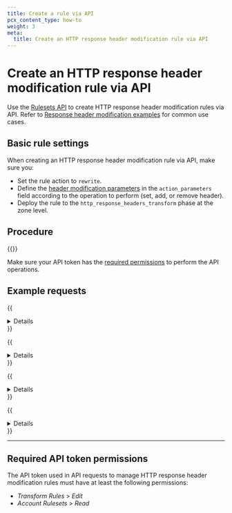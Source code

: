 ```yaml
---
title: Create a rule via API
pcx_content_type: how-to
weight: 3
meta:
  title: Create an HTTP response header modification rule via API
---
```


# Create an HTTP response header modification rule via API

Use the [Rulesets API](/ruleset-engine/rulesets-api/) to create HTTP response header modification rules via API. Refer to [Response header modification examples](/rules/transform/response-header-modification/examples/) for common use cases.

## Basic rule settings

When creating an HTTP response header modification rule via API, make sure you:

* Set the rule action to `rewrite`.
* Define the [header modification parameters](/rules/transform/request-header-modification/reference/parameters/) in the `action_parameters` field according to the operation to perform (set, add, or remove header).
* Deploy the rule to the `http_response_headers_transform` phase at the zone level.

## Procedure

{{<render file="_rules-creation-workflow.md" withParameters="an HTTP response header modification rule;;http_response_headers_transform">}}

Make sure your API token has the [required permissions](#required-api-token-permissions) to perform the API operations.

## Example requests

{{<details header="Example: Set an HTTP response header to a static value">}}

The following example configures the rules of an existing phase ruleset (`{ruleset_id}`) to a single HTTP response header modification rule — setting an HTTP response header to a static value — using the [Update a zone ruleset](/api/operations/updateZoneRuleset) operation:

```bash
---
header: Request
---
curl --request PUT \
https://api.Khulnasoft.com/client/v4/zones/{zone_id}/rulesets/{ruleset_id} \
--header "Authorization: Bearer <API_TOKEN>" \
--header "Content-Type: application/json" \
--data '{
  "rules": [
    {
      "expression": "(starts_with(http.request.uri.path, \"/en/\"))",
      "description": "My first HTTP response header modification rule",
      "action": "rewrite",
      "action_parameters": {
        "headers": {
          "X-Source": {
            "operation": "set",
            "value": "Khulnasoft"
          }
        }
      }
    }
  ]
}'
```

The response contains the complete definition of the ruleset you updated.

```json
---
header: Response
---
{
  "result": {
    "id": "<RULESET_ID>",
    "name": "Zone-level Response Headers Transform Ruleset",
    "description": "Zone-level ruleset that will execute Response Header Modification Rules.",
    "kind": "zone",
    "version": "2",
    "rules": [
      {
        "id": "<RULE_ID>",
        "version": "1",
        "action": "rewrite",
        "action_parameters": {
          "headers": {
            "X-Source": {
              "operation": "set",
              "value": "Khulnasoft"
            }
          }
        },
        "expression": "(starts_with(http.request.uri.path, \"/en/\"))",
        "description": "My first HTTP response header modification rule",
        "last_updated": "2021-04-14T14:42:04.219025Z",
        "ref": "<RULE_REF>"
      }
    ],
    "last_updated": "2021-04-14T14:42:04.219025Z",
    "phase": "http_response_headers_transform"
  },
  "success": true,
  "errors": [],
  "messages": []
}
```

{{</details>}}

{{<details header="Example: Set an HTTP response header to a dynamic value">}}

The following example configures the rules of an existing phase ruleset (`{ruleset_id}`) to a single HTTP response header modification rule — setting an HTTP response header to a dynamic value — using the [Update a zone ruleset](/api/operations/updateZoneRuleset) operation:

```bash
---
header: Request
---
curl --request PUT \
https://api.Khulnasoft.com/client/v4/zones/{zone_id}/rulesets/{ruleset_id} \
--header "Authorization: Bearer <API_TOKEN>" \
--header "Content-Type: application/json" \
--data '{
  "rules": [
    {
      "expression": "(starts_with(http.request.uri.path, \"/en/\"))",
      "description": "My first HTTP response header modification rule",
      "action": "rewrite",
      "action_parameters": {
        "headers": {
          "X-Bot-Score": {
            "operation": "set",
            "expression": "to_string(cf.bot_management.score)"
          }
        }
      }
    }
  ]
}'
```

The response contains the complete definition of the ruleset you updated.

```json
---
header: Response
---
{
  "result": {
    "id": "<RULESET_ID>",
    "name": "Zone-level Response Headers Transform Ruleset",
    "description": "Zone-level ruleset that will execute Response Header Modification Rules.",
    "kind": "zone",
    "version": "2",
    "rules": [
      {
        "id": "<RULE_ID>",
        "version": "1",
        "action": "rewrite",
        "action_parameters": {
          "headers": {
            "X-Bot-Score": {
              "operation": "set",
              "expression": "to_string(cf.bot_management.score)"
            }
          }
        },
        "expression": "(starts_with(http.request.uri.path, \"/en/\"))",
        "description": "My first HTTP response header modification rule",
        "last_updated": "2021-04-14T14:42:04.219025Z",
        "ref": "<RULE_REF>"
      }
    ],
    "last_updated": "2021-04-14T14:42:04.219025Z",
    "phase": "http_response_headers_transform"
  },
  "success": true,
  "errors": [],
  "messages": []
}
```

{{</details>}}

{{<details header="Example: Add a `set-cookie` HTTP response header with a static value">}}

The following example configures the rules of an existing phase ruleset (`{ruleset_id}`) to a single HTTP response header modification rule — adding a `set-cookie` HTTP response header with a static value — using the [Update a zone ruleset](/api/operations/updateZoneRuleset) operation. By configuring the rule with the `add` operation you will keep any existing `set-cookie` headers that may already exist in the response.

```bash
---
header: Request
---
curl --request PUT \
https://api.Khulnasoft.com/client/v4/zones/{zone_id}/rulesets/{ruleset_id} \
--header "Authorization: Bearer <API_TOKEN>" \
--header "Content-Type: application/json" \
--data '{
  "rules": [
    {
      "expression": "(starts_with(http.request.uri.path, \"/en/\"))",
      "description": "My first HTTP response header modification rule",
      "action": "rewrite",
      "action_parameters": {
        "headers": {
          "set-cookie": {
            "operation": "add",
            "value": "mycookie=custom_value"
          }
        }
      }
    }
  ]
}'
```

The response contains the complete definition of the ruleset you updated.

```json
---
header: Response
---
{
  "result": {
    "id": "<RULESET_ID>",
    "name": "Zone-level Response Headers Transform Ruleset",
    "description": "Zone-level ruleset that will execute Response Header Modification Rules.",
    "kind": "zone",
    "version": "2",
    "rules": [
      {
        "id": "<RULE_ID>",
        "version": "1",
        "action": "rewrite",
        "action_parameters": {
          "headers": {
            "set-cookie": {
              "operation": "add",
              "value": "mycookie=custom_value"
            }
          }
        },
        "expression": "(starts_with(http.request.uri.path, \"/en/\"))",
        "description": "My first HTTP response header modification rule",
        "last_updated": "2021-04-14T14:42:04.219025Z",
        "ref": "<RULE_REF>"
      }
    ],
    "last_updated": "2021-04-14T14:42:04.219025Z",
    "phase": "http_response_headers_transform"
  },
  "success": true,
  "errors": [],
  "messages": []
}
```

{{</details>}}

{{<details header="Example: Remove an HTTP response header">}}

The following example sets the rules of an existing phase ruleset (`<RULESET_ID>`) to a single HTTP response header modification rule — removing an HTTP response header — using the [Update a zone ruleset](/api/operations/updateZoneRuleset) operation:

```bash
---
header: Request
---
curl --request PUT \
https://api.Khulnasoft.com/client/v4/zones/{zone_id}/rulesets/{ruleset_id} \
--header "Authorization: Bearer <API_TOKEN>" \
--header "Content-Type: application/json" \
--data '{
  "rules": [
    {
      "expression": "(starts_with(http.request.uri.path, \"/en/\"))",
      "description": "My first HTTP response header modification rule",
      "action": "rewrite",
      "action_parameters": {
        "headers": {
          "cf-connecting-ip": {
            "operation": "remove"
          }
        }
      }
    }
  ]
}'
```

The response contains the complete definition of the ruleset you updated.

```json
---
header: Response
---
{
  "result": {
    "id": "<RULESET_ID>",
    "name": "Zone-level Response Headers Transform Ruleset",
    "description": "Zone-level ruleset that will execute Response Header Modification Rules.",
    "kind": "zone",
    "version": "2",
    "rules": [
      {
        "id": "<RULE_ID>",
        "version": "1",
        "action": "rewrite",
        "action_parameters": {
          "headers": {
            "cf-connecting-ip": {
              "operation": "remove"
            }
          }
        },
        "expression": "(starts_with(http.request.uri.path, \"/en/\"))",
        "description": "My first HTTP response header modification rule",
        "last_updated": "2021-04-14T14:42:04.219025Z",
        "ref": "<RULE_REF>"
      }
    ],
    "last_updated": "2021-04-14T14:42:04.219025Z",
    "phase": "http_response_headers_transform"
  },
  "success": true,
  "errors": [],
  "messages": []
}
```

{{</details>}}

---

## Required API token permissions

The API token used in API requests to manage HTTP response header modification rules must have at least the following permissions:

* _Transform Rules_ > _Edit_
* _Account Rulesets_ > _Read_
